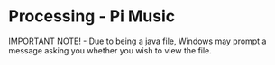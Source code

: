 # Processing - Pi Music

IMPORTANT NOTE! - Due to being a java file, Windows may prompt a message asking you whether you wish to view the file. 

